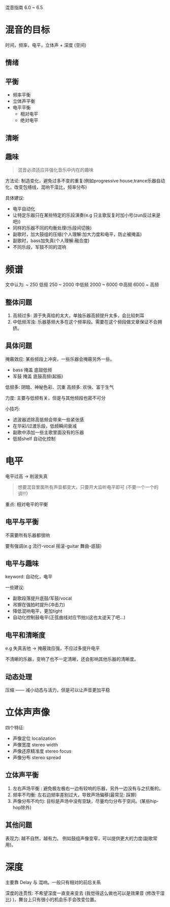 混音指南 6.0 ~ 6.5

# 混音的目标

时间，频率，电平，立体声 + 深度 (空间)



## 情绪

## 平衡
* 频率平衡
* 立体声平衡
* 电平平衡
    * 相对电平
    * 绝对电平

## 清晰

## 趣味

> 混音必须适应并强化音乐中内在的趣味

方法论: 制造变化，避免过多不变的重复(例如progressive house,trance乐器自动化，改变包络线，混响干湿比，频率分布)

具体建议:
* 电平自动化
* 让特定乐器只在某些特定的乐段演奏(e.g 只主歌反复时加小号(zun反过来是吧))
* 同样的乐器不同的均衡处理(乐段间切换)
* 副歌时，加大鼓组的压缩(个人理解:加大力度和电平，防止被掩盖)
* 副歌时，bass加失真(个人理解:融合度)
* 不同乐段，军鼓不同的混响

# 频谱

文中认为:
     ~ 250  低频
 250 ~ 2000 中低频
2000 ~ 6000 中高频
6000 ~      高频


## 整体问题

1. 高频过多: 源于失真给的太大，单独乐器高频提升太多，会比较刺耳
2. 中低频浑浊: 乐器基频大多在这个频率段。需要在这个频段做文章保证不会拥挤。

## 具体问题

掩蔽效应: 某些频段上冲突，一些乐器会掩蔽另外一些。
* bass 掩盖 底鼓低频
* 军鼓 掩盖 底鼓高频(起振)

低频多: 阴暗、神秘色彩、沉重
高频多: 欢快、富于生气

力度: 主要与低频有关，但是与其他频段也密不可分

小技巧: 
* 滤波器滤除高低频会带来一些紧张感
* 在华彩/过渡乐段，低频瞬间衰减
* 副歌中添加一些主歌里面没有的乐器
* 低频shelf 自动化控制

# 电平

电平过高 -> 削波失真

> 想要混音里面所有声音都变大，只要开大监听电平即可 (不要一个一个的调!!!)

重点: 相对电平的平衡

## 电平与平衡

不需要所有乐器都很响

要有强调(e.g 流行-vocal    摇滚-guitar    舞曲-底鼓)

## 电平与趣味

keyword: 自动化，电平

一些建议: 
* 副歌段落提升底鼓/军鼓/vocal
* 吊镲在强拍时提升(冲击力)
* 降低混响电平，更加tight
* 自动化控制鼓电平(正弦曲线对应节拍)(这也太逆天了吧...)

## 电平和清晰度

e.g 失真吉他 -> 掩蔽效应强，不应过多提升电平

不清晰的乐器，变响了也不一定清晰，还会影响其他乐器的清晰度。

## 动态处理

压缩 —— 减小动态与活力，但是可以让声音更加平稳

# 立体声声像

四个特征:
* 声像定位 localization
* 声像宽度 stereo width
* 声像还原精准度 stereo focus
* 声像分布 stereo spread

## 立体声平衡

1. 左右声场平衡 : 避免极左极右一边有较响的乐器，另外一边没有与之抗衡的。
2. 频率不均衡: 左右边频率差别过大，导致声场偏移(最常见: 踩镲) 
3. 声像分布不均匀: 目标是声场中没有空缺，尽量均匀分布于空间。(某些hip-hop除外)

## 其他问题

表现力: 越不自然，越有力。
例如鼓组声像变窄，可以提供更大的力度(副歌常用)。

# 深度

主要靠 Delay 与 混响。一般只有相对的前后关系

深度的连贯性: 不希望深度一直变来变去 (我觉得这么做也可以是效果音 (修改干湿比) )，舞台上只有很小的机会乐手会改变位置。


